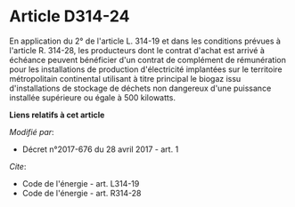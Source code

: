 # Article D314-24

En application du 2° de l'article L. 314-19 et dans les conditions prévues à l'article R. 314-28, les producteurs dont le
contrat d'achat est arrivé à échéance peuvent bénéficier d'un contrat de complément de rémunération pour les installations de
production d'électricité implantées sur le territoire métropolitain continental utilisant à titre principal le biogaz issu
d'installations de stockage de déchets non dangereux d'une puissance installée supérieure ou égale à 500 kilowatts.

**Liens relatifs à cet article**

_Modifié par_:

  - Décret n°2017-676 du 28 avril 2017 - art. 1

_Cite_:

  - Code de l'énergie - art. L314-19
  - Code de l'énergie - art. R314-28
